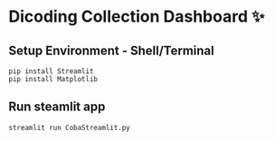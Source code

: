 # Dicoding Collection Dashboard ✨

## Setup Environment - Shell/Terminal
```
pip install Streamlit
pip install Matplotlib

```

## Run steamlit app
```
streamlit run CobaStreamlit.py
```
